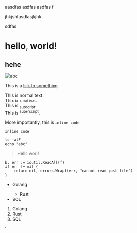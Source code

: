 aasdfas
asdfas
asdfas
f

jhkjshfasdfasjkjhk

sdfas

# hello, world!

## hehe


![abc](https://iqm7l1pa7bn3d42rc278rat5-wpengine.netdna-ssl.com/wp-content/themes/citizens-band/images/post/default@2x.jpg)

<p> This is a <a href="#">link to something</a>.</p>
<p>
This is normal text.
</br>
This is <small>small text</small>.
</br>
This is <sub>subscript</sub>.
</br>
This is <sup>superscript</sup>.
</p>
<p> More importantly, this is <code>inline code</code></p>
<code>inline code</code>
<pre class="command-line language-bash" data-user="mark" data-host="localhost"><code class="language-">ls -alF
echo "abc"</code></pre>
<blockquote cite="www.example.com">Hello worl!</blockquote>
<pre class="line-numbers" style="white-space:pre-wrap;"><code class="language-go">b, err := ioutil.ReadAll(f)
if err != nil {
	return nil, errors.Wrapf(err, "cannot read post file")
}</code></pre>
<ul>
	<li>Golang</li>
	<ul>
			<li>Rust</li>
	</ul>
	<li>SQL</li>
</ul>
<ol>
	<li>Golang</li>
	<li>Rust</li>
	<li>SQL</li>
</ol>`

